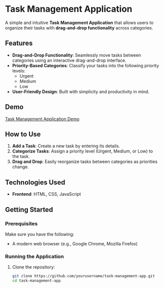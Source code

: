 # Task Management Application

A simple and intuitive **Task Management Application** that allows users to organize their tasks with **drag-and-drop functionality** across categories.

## Features

- **Drag-and-Drop Functionality**: Seamlessly move tasks between categories using an interactive drag-and-drop interface.
- **Priority-Based Categories**: Classify your tasks into the following priority levels:
  - Urgent
  - Medium
  - Low
- **User-Friendly Design**: Built with simplicity and productivity in mind.

## Demo

[Task Management Application Demo](https://task-maneger-red.vercel.app/)

## How to Use

1. **Add a Task**: Create a new task by entering its details.
2. **Categorize Tasks**: Assign a priority level (Urgent, Medium, or Low) to the task.
3. **Drag and Drop**: Easily reorganize tasks between categories as priorities change.

## Technologies Used

- **Frontend**: HTML, CSS, JavaScript

## Getting Started

### Prerequisites

Make sure you have the following:

- A modern web browser (e.g., Google Chrome, Mozilla Firefox)

### Running the Application

1. Clone the repository:
   ```bash
   git clone https://github.com/yourusername/task-management-app.git
   cd task-management-app

